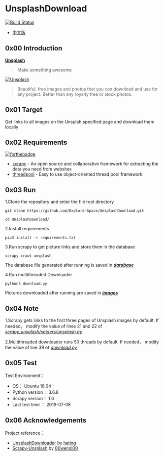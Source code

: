 # UnsplashDownload

[![Build Status](https://travis-ci.org/Explore-Space/UnsplashDownload.svg?branch=master)](https://travis-ci.org/Explore-Space/UnsplashDownload)

- [中文版](https://github.com/Explore-Space/UnsplashDownload/blob/master/README_CN.md)

## 0x00 Introduction

**[Unsplash](https://unsplash.com/)**

>Make something awesome

[![Unsplash](https://images.unsplash.com/moment-1544716590524-4fc5a168786e?dpr=3&auto=format&fit=crop&w=600&q=60 "Unsplash")](https://unsplash.com/)

> Beautiful, free images and photos that you can download and use for any project. Better than any royalty free or stock photos.

## 0x01 Target

Get links to all images on the Unsplah specified page and download them locally

## 0x02 Requirements

[![forthebadge](https://forthebadge.com/images/badges/made-with-python.svg)](https://forthebadge.com)

- [scrapy](https://scrapy.org/) - An open source and collaborative framework for extracting the data you need from websites
- [threadpool](https://pypi.org/project/threadpool/) - Easy to use object-oriented thread pool framework

## 0x03 Run
1.Clone the repository and enter the file root directory

```
git clone https://github.com/Explore-Space/UnsplashDownload.git
```

```
cd UnsplashDownload/
```

2.Install requirements

```
pip3 install -r requirements.txt
```

3.Run scrapy to get picture links and store them in the database

```
scrapy crawl unsplash
```

The database file generated after running is saved in [***database***](https://github.com/Explore-Space/UnsplashDownload/tree/master/database)

4.Run multithreaded Downloader

```
python3 download.py
```

Pictures downloaded after running are saved in [***images***](https://github.com/Explore-Space/UnsplashDownload/tree/master/images)

## 0x04 Note

1.Scrapy gets links to the first three pages of Unsplash images by default. If needed， modify the value of lines 21 and 22 of [*scrapy_unsplash/spiders/unsplash.py*](https://github.com/Explore-Space/UnsplashDownload/blob/master/scrapy_unsplash/spiders/unsplash.py)

2.Multithreaded downloader runs 50 threads by default. If needed， modify the value of line 39 of [*download.py*](https://github.com/Explore-Space/UnsplashDownload/blob/master/download.py)

## 0x05 Test

Test Environment：

- OS： Ubuntu 18.04
- Python version： 3.6.8
- Scrapy version： 1.6
- Last test time ： 2019-07-08

## 0x06 Acknowledgements

Project reference：

- [UnsplashDownloader](https://github.com/hating/UnsplashDownloader) by  [hating](https://github.com/hating)
- [Scrapy-Unsplash](https://github.com/00wendi00/Scrapy-Unsplash) by [00wendi00](https://github.com/00wendi00)
